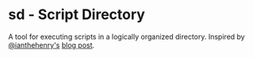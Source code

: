 # sd - Script Directory
A tool for executing scripts in a logically organized directory. Inspired by [@ianthehenry's](https://github.com/ianthehenry) [blog post](https://ianthehenry.com/posts/sd-my-script-directory/).
